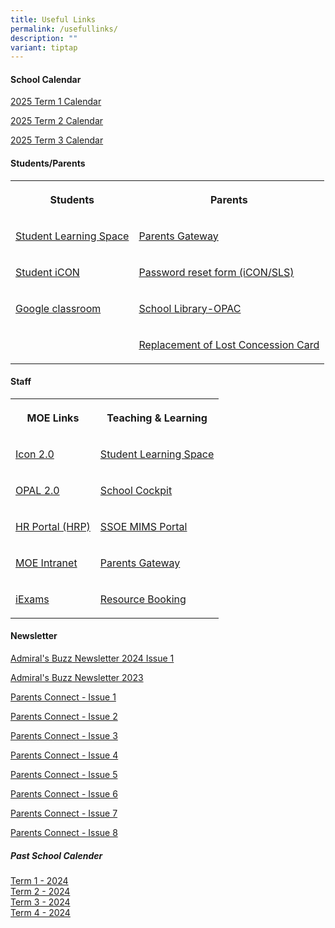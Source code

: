 ```yaml
---
title: Useful Links
permalink: /usefullinks/
description: ""
variant: tiptap
---
```

<h4>School Calendar</h4>
<p><a href="/files/GO PDF/2025_Term_1_Calendar.pdf" rel="noopener noreferrer nofollow" target="_blank">2025 Term 1 Calendar</a>
</p>
<p><a href="/files/GO PDF/2025_Term_2_Calendar.pdf" rel="noopener nofollow" target="_blank">2025 Term 2 Calendar</a>
</p>
<p><a href="/files/GO PDF/2025_Term_3_Calendar.pdf" rel="noopener nofollow" target="_blank">2025 Term 3 Calendar</a>
</p>
<h4>Students/Parents</h4>
<table style="minWidth: 50px">
<colgroup>
<col>
<col>
</colgroup>
<tbody>
<tr>
<th rowspan="1" colspan="1">
<p>Students</p>
</th>
<th rowspan="1" colspan="1">
<p>Parents</p>
</th>
</tr>
<tr>
<td rowspan="1" colspan="1">
<p><a href="https://vle.learning.moe.edu.sg/login" rel="noopener noreferrer nofollow" target="_blank">Student Learning Space</a>
</p>
</td>
<td rowspan="1" colspan="1">
<p><a href="https://pg.moe.edu.sg/" rel="noopener noreferrer nofollow" target="_blank">Parents Gateway</a>
</p>
</td>
</tr>
<tr>
<td rowspan="1" colspan="1">
<p><a href="https://workspace.google.com/dashboard" rel="noopener noreferrer nofollow" target="_blank">Student iCON</a>
</p>
</td>
<td rowspan="1" colspan="1">
<p><a href="https://forms.gle/bd2dREPKXXsBuiiq6" rel="noopener noreferrer nofollow" target="_blank">Password reset form (iCON/SLS)</a>
</p>
</td>
</tr>
<tr>
<td rowspan="1" colspan="1">
<p><a href="Workspace.google.com/dashboard" rel="noopener noreferrer nofollow" target="_blank">Google classroom</a>
</p>
</td>
<td rowspan="1" colspan="1">
<p><a href="https://schoolibrary.moe.edu.sg/admiraltypri/cgi-bin/spydus.exe/ENQ/WPAC/BIBENQ?QRY=06601%5C%3E%20(FILTER%3A%201%20%2B%20ITMFADTE%3A%20%22%3E%3DTHISMONTH(-4)%22%20)%20-%2006601%5C%3E%20(FILTER%3A%201%20%2B%20ITMFADTE%3A%20%22%3C%20THISMONTH(-4)%22)&amp;QRYTEXT=New%20Arrivals" rel="noopener noreferrer nofollow" target="_blank">School Library-OPAC</a>
</p>
</td>
</tr>
<tr>
<td rowspan="1" colspan="1">
<p></p>
</td>
<td rowspan="1" colspan="1">
<p><a href="https://www.simplygo.com.sg/lost-concession-card-replacement/" rel="noopener nofollow" target="_blank">Replacement of Lost Concession Card</a>
</p>
</td>
</tr>
</tbody>
</table>
<h4>Staff</h4>
<table style="minWidth: 50px">
<colgroup>
<col>
<col>
</colgroup>
<tbody>
<tr>
<th rowspan="1" colspan="1">
<p>MOE Links</p>
</th>
<th rowspan="1" colspan="1">
<p>Teaching &amp; Learning</p>
</th>
</tr>
<tr>
<td rowspan="1" colspan="1">
<p><a href="https://icon.moe.edu.sg" rel="noopener noreferrer nofollow" target="_blank">Icon 2.0</a>
</p>
</td>
<td rowspan="1" colspan="1">
<p><a href="https://vle.learning.moe.edu.sg/login" rel="noopener noreferrer nofollow" target="_blank">Student Learning Space</a>
</p>
</td>
</tr>
<tr>
<td rowspan="1" colspan="1">
<p><a href="https://www.opal2.moe.edu.sg/app/learner" rel="noopener noreferrer nofollow" target="_blank">OPAL 2.0</a>
</p>
</td>
<td rowspan="1" colspan="1">
<p><a href="https://schoolcockpit.moe.gov.sg/" rel="noopener noreferrer nofollow" target="_blank">School Cockpit</a>
</p>
</td>
</tr>
<tr>
<td rowspan="1" colspan="1">
<p><a href="https://www.hrp.gov.sg" rel="noopener noreferrer nofollow" target="_blank">HR Portal (HRP)</a>
</p>
</td>
<td rowspan="1" colspan="1">
<p><a href="https://portal.mims.moe.gov.sg/idmdash" rel="noopener noreferrer nofollow" target="_blank">SSOE MIMS Portal</a>
</p>
</td>
</tr>
<tr>
<td rowspan="1" colspan="1">
<p><a href="https://intranet.moe.gov.sg/" rel="noopener noreferrer nofollow" target="_blank">MOE Intranet</a>
</p>
</td>
<td rowspan="1" colspan="1">
<p><a href="https://pg.moe.edu.sg/" rel="noopener noreferrer nofollow" target="_blank">Parents Gateway</a>
</p>
</td>
</tr>
<tr>
<td rowspan="1" colspan="1">
<p><a href="https://iexams.seab.gov.sg/sso/login?service=https%3A%2F%2Fiexams.seab.gov.sg%2Fsso%2Foauth2.0%2FcallbackAuthorize%3Fclient_id%3Diexams2-prod%26redirect_uri%3Dhttps%253A%252F%252Fiexams.seab.gov.sg%252Fiexams2%252Flogin%252Foauth2%252Fcode%252Fiexams2-prod%26response_type%3Dcode%26client_name%3DCasOAuthClient" rel="noopener noreferrer nofollow" target="_blank">iExams</a>
</p>
</td>
<td rowspan="1" colspan="1">
<p><a href="https://rbs.avero-tech.com/" rel="noopener noreferrer nofollow" target="_blank">Resource Booking</a>
</p>
</td>
</tr>
</tbody>
</table>
<h4>Newsletter</h4>
<p><a href="/files/Admiral_s_Buzz_Newsletter_2024_Issue_1.pdf" rel="noopener noreferrer nofollow" target="_blank">Admiral's Buzz Newsletter 2024 Issue 1</a>
</p>
<p><a href="/files/admiral's%20buzz%20newsletter%202023.pdf" rel="noopener noreferrer nofollow" target="_blank">Admiral's Buzz Newsletter 2023</a>
</p>
<p><a href="/files/PARENTS%20CONNECT%20@%20ADPS%20Issue%201.pdf" rel="noopener noreferrer nofollow" target="_blank">Parents Connect - Issue 1</a>
</p>
<p><a href="/files/Parents%20Connect%20@ADPS%20Issue%202.pdf" rel="noopener noreferrer nofollow" target="_blank">Parents Connect - Issue 2</a>
</p>
<p><a href="/files/parents%20connect%20issue%203.pdf" rel="noopener noreferrer nofollow" target="_blank">Parents Connect - Issue 3</a>
</p>
<p><a href="/files/parents%20connect%20issue%204.pdf" rel="noopener noreferrer nofollow" target="_blank">Parents Connect - Issue 4</a>
</p>
<p><a href="/files/News%20Letters/Parents_connect_issue_5.pdf" rel="noopener noreferrer nofollow" target="_blank">Parents Connect - Issue 5</a>
</p>
<p><a href="/files/News%20Letters/PARENTS_CONNECT_Issue6.pdf" rel="noopener noreferrer nofollow" target="_blank">Parents Connect - Issue 6</a>
</p>
<p><a href="/files/ADP_Parents_Connect_Issue_7.pdf" rel="noopener nofollow" target="_blank">Parents Connect - Issue 7</a>
</p>
<p><a href="/files/Parents_Connect__ADPS_Issue_8.pdf" rel="noopener nofollow" target="_blank">Parents Connect - Issue 8</a>
</p>
<h5>Past School Calender</h5>
<p><a href="/files/GO%20PDF/2024_Term_1_Calendar.pdf" rel="noopener noreferrer nofollow" target="_blank">Term 1 - 2024</a> 
<br><a href="/files/GO%20PDF/2024_Term_2_Calendar__Revised_.pdf" rel="noopener noreferrer nofollow" target="_blank">Term 2 - 2024</a>
<br><a href="/files/GO%20PDF/2024_Term_3_Calendar.pdf" rel="noopener noreferrer nofollow" target="_blank">Term 3 - 2024</a>
<br><a href="/files/2024_Term_4_Calendar.pdf" rel="noopener noreferrer nofollow" target="_blank">Term 4 - 2024</a>
</p>